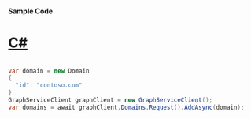 #### Sample Code
# [C#](#tab/Csharp)

```C#

var domain = new Domain
{
  "id": "contoso.com"
}
GraphServiceClient graphClient = new GraphServiceClient();
var domains = await graphClient.Domains.Request().AddAsync(domain);


```